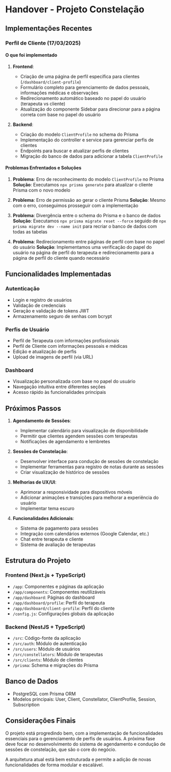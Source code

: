 # Handover - Projeto Constelação

## Implementações Recentes

### Perfil de Cliente (17/03/2025)

#### O que foi implementado

1. **Frontend**:
   - Criação de uma página de perfil específica para clientes (`/dashboard/client-profile`)
   - Formulário completo para gerenciamento de dados pessoais, informações médicas e observações
   - Redirecionamento automático baseado no papel do usuário (terapeuta vs cliente)
   - Atualização do componente Sidebar para direcionar para a página correta com base no papel do usuário

2. **Backend**:
   - Criação do modelo `ClientProfile` no schema do Prisma
   - Implementação do controller e service para gerenciar perfis de clientes
   - Endpoints para buscar e atualizar perfis de clientes
   - Migração do banco de dados para adicionar a tabela `ClientProfile`

#### Problemas Enfrentados e Soluções

1. **Problema**: Erro de reconhecimento do modelo `ClientProfile` no Prisma
   **Solução**: Executamos `npx prisma generate` para atualizar o cliente Prisma com o novo modelo

2. **Problema**: Erro de permissão ao gerar o cliente Prisma
   **Solução**: Mesmo com o erro, conseguimos prosseguir com a implementação

3. **Problema**: Divergência entre o schema do Prisma e o banco de dados
   **Solução**: Executamos `npx prisma migrate reset --force` seguido de `npx prisma migrate dev --name init` para recriar o banco de dados com todas as tabelas

4. **Problema**: Redirecionamento entre páginas de perfil com base no papel do usuário
   **Solução**: Implementamos uma verificação do papel do usuário na página de perfil do terapeuta e redirecionamento para a página de perfil do cliente quando necessário

## Funcionalidades Implementadas

### Autenticação
- Login e registro de usuários
- Validação de credenciais
- Geração e validação de tokens JWT
- Armazenamento seguro de senhas com bcrypt

### Perfis de Usuário
- Perfil de Terapeuta com informações profissionais
- Perfil de Cliente com informações pessoais e médicas
- Edição e atualização de perfis
- Upload de imagens de perfil (via URL)

### Dashboard
- Visualização personalizada com base no papel do usuário
- Navegação intuitiva entre diferentes seções
- Acesso rápido às funcionalidades principais

## Próximos Passos

1. **Agendamento de Sessões**:
   - Implementar calendário para visualização de disponibilidade
   - Permitir que clientes agendem sessões com terapeutas
   - Notificações de agendamento e lembretes

2. **Sessões de Constelação**:
   - Desenvolver interface para condução de sessões de constelação
   - Implementar ferramentas para registro de notas durante as sessões
   - Criar visualização de histórico de sessões

3. **Melhorias de UX/UI**:
   - Aprimorar a responsividade para dispositivos móveis
   - Adicionar animações e transições para melhorar a experiência do usuário
   - Implementar tema escuro

4. **Funcionalidades Adicionais**:
   - Sistema de pagamento para sessões
   - Integração com calendários externos (Google Calendar, etc.)
   - Chat entre terapeuta e cliente
   - Sistema de avaliação de terapeutas

## Estrutura do Projeto

### Frontend (Next.js + TypeScript)
- `/app`: Componentes e páginas da aplicação
- `/app/components`: Componentes reutilizáveis
- `/app/dashboard`: Páginas do dashboard
- `/app/dashboard/profile`: Perfil do terapeuta
- `/app/dashboard/client-profile`: Perfil do cliente
- `/config.js`: Configurações globais da aplicação

### Backend (NestJS + TypeScript)
- `/src`: Código-fonte da aplicação
- `/src/auth`: Módulo de autenticação
- `/src/users`: Módulo de usuários
- `/src/constellators`: Módulo de terapeutas
- `/src/clients`: Módulo de clientes
- `/prisma`: Schema e migrações do Prisma

## Banco de Dados
- PostgreSQL com Prisma ORM
- Modelos principais: User, Client, Constellator, ClientProfile, Session, Subscription

## Considerações Finais

O projeto está progredindo bem, com a implementação de funcionalidades essenciais para o gerenciamento de perfis de usuários. A próxima fase deve focar no desenvolvimento do sistema de agendamento e condução de sessões de constelação, que são o core do negócio.

A arquitetura atual está bem estruturada e permite a adição de novas funcionalidades de forma modular e escalável. 